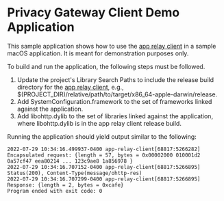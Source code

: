 # Privacy Gateway Client Demo Application

This sample application shows how to use the [app relay client](https://github.com/cloudflare/privacy-gateway-client-library) in a sample macOS application. It is meant for demonstration purposes only.

To build and run the application, the following steps must be followed.

1. Update the project's Library Search Paths to include the release build directory for the [app relay client](https://github.com/cloudflare/privacy-gateway-client-library), e.g., $(PROJECT_DIR)/relative/path/to/target/x86_64-apple-darwin/release.
2. Add SystemConfiguration.framework to the set of frameworks linked against the application. 
3. Add libohttp.dylib to the set of libraries linked against the application, where libohttp.dylib is in the app relay client release build.

Running the application should yield output similar to the following:

```
2022-07-29 10:34:16.499937-0400 app-relay-client[68817:5266282] Encapsulated request: {length = 57, bytes = 0x00002000 010001d2 0a57cf47 eea80214 ... 123c9ae8 1a856978 }
2022-07-29 10:34:16.707152-0400 app-relay-client[68817:5266895] Status(200), Content-Type(message/ohttp-res)
2022-07-29 10:34:16.707299-0400 app-relay-client[68817:5266895] Response: {length = 2, bytes = 0xcafe}
Program ended with exit code: 0
```

